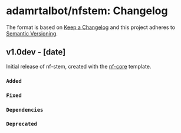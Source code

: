# adamrtalbot/nfstem: Changelog

The format is based on [Keep a Changelog](https://keepachangelog.com/en/1.0.0/)
and this project adheres to [Semantic Versioning](https://semver.org/spec/v2.0.0.html).

## v1.0dev - [date]

Initial release of nf-stem, created with the [nf-core](https://nf-co.re/) template.

### `Added`

### `Fixed`

### `Dependencies`

### `Deprecated`
